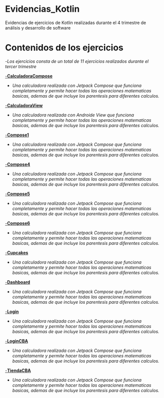 # Evidencias_Kotlin
Evidencias de ejercicios de Kotlin realizadas durante el 4 trimestre de análisis y desarrollo de software

# Contenidos de los ejercicios
-*Los ejercicios consta de un total de 11 ejercicios realizados durante el tercer trimestre*

[-**CalculadoraCompose**](https://github.com/IanMoonn/Evidencias_Kotlin/tree/main/CalculadoraCompose)

  * *Una calculadora realizada con Jetpack Compose que funciona completamente y permite hacer todas las operaciones matematicas basicas, ademas de que incluye los parentesis para diferentes calculos.*
    
[-**CalculadoraView**](https://github.com/IanMoonn/Evidencias_Kotlin/tree/main/CalculadoraView)

  * *Una calculadora realizada con Androide View que funciona completamente y permite hacer todas las operaciones matematicas basicas, ademas de que incluye los parentesis para diferentes calculos.*
    
[-**Compose1**](https://github.com/IanMoonn/Evidencias_Kotlin/tree/main/Compose1)

  * *Una calculadora realizada con Jetpack Compose que funciona completamente y permite hacer todas las operaciones matematicas basicas, ademas de que incluye los parentesis para diferentes calculos.*
    
[-**Compose4**](https://github.com/IanMoonn/Evidencias_Kotlin/tree/main/Compose4)

  * *Una calculadora realizada con Jetpack Compose que funciona completamente y permite hacer todas las operaciones matematicas basicas, ademas de que incluye los parentesis para diferentes calculos.*

[-**Compose5**](https://github.com/IanMoonn/Evidencias_Kotlin/tree/main/Compose5)

  * *Una calculadora realizada con Jetpack Compose que funciona completamente y permite hacer todas las operaciones matematicas basicas, ademas de que incluye los parentesis para diferentes calculos.*
    
[-**Compose6**](https://github.com/IanMoonn/Evidencias_Kotlin/tree/main/Compose6)

  * *Una calculadora realizada con Jetpack Compose que funciona completamente y permite hacer todas las operaciones matematicas basicas, ademas de que incluye los parentesis para diferentes calculos.*
    
[-**Cupcakes**](https://github.com/IanMoonn/Evidencias_Kotlin/tree/main/Cupcakes)

  * *Una calculadora realizada con Jetpack Compose que funciona completamente y permite hacer todas las operaciones matematicas basicas, ademas de que incluye los parentesis para diferentes calculos.*
    
[-**Dashboard**](https://github.com/IanMoonn/Evidencias_Kotlin/tree/main/Dashboard)

  * *Una calculadora realizada con Jetpack Compose que funciona completamente y permite hacer todas las operaciones matematicas basicas, ademas de que incluye los parentesis para diferentes calculos.*
    
[-**Login**](https://github.com/IanMoonn/Evidencias_Kotlin/tree/main/Login)

  * *Una calculadora realizada con Jetpack Compose que funciona completamente y permite hacer todas las operaciones matematicas basicas, ademas de que incluye los parentesis para diferentes calculos.*
    
[-**LoginCBA**](https://github.com/IanMoonn/Evidencias_Kotlin/tree/main/Login_CBA)

  * *Una calculadora realizada con Jetpack Compose que funciona completamente y permite hacer todas las operaciones matematicas basicas, ademas de que incluye los parentesis para diferentes calculos.*
    
[-**TiendaCBA**](https://github.com/IanMoonn/Evidencias_Kotlin/tree/main/TiendaCBA)

  * *Una calculadora realizada con Jetpack Compose que funciona completamente y permite hacer todas las operaciones matematicas basicas, ademas de que incluye los parentesis para diferentes calculos.*

